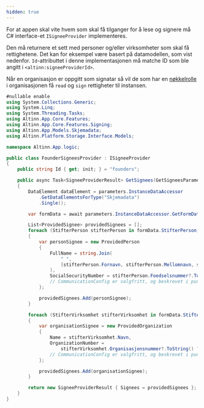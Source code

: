 ```yaml
---
hidden: true
---
```


For at appen skal vite hvem som skal få tilganger for å lese og signere må C# interface-et `ISigneeProvider` implementeres.

Den må returnere et sett med personer og/eller virksomheter som skal få rettighetene. Det kan for eksempel være basert på datamodellen, som vist nedenfor.
`Id`-attributtet i denne implementasjonen må matche ID som ble angitt i `<altinn:signeeProviderId>`.

Når en organisasjon er oppgitt som signatar så vil de som har en [nøkkelrolle](/nb/altinn-studio/reference/configuration/authorization/guidelines_authorization/roles_and_rights/roles_er/#nøkkelroller) i organisasjonen få `read` og `sign` rettigheter til instansen.

```csharp
#nullable enable
using System.Collections.Generic;
using System.Linq;
using System.Threading.Tasks;
using Altinn.App.Core.Features;
using Altinn.App.Core.Features.Signing;
using Altinn.App.Models.Skjemadata;
using Altinn.Platform.Storage.Interface.Models;

namespace Altinn.App.logic;

public class FounderSigneesProvider : ISigneeProvider
{
    public string Id { get; init; } = "founders";

    public async Task<SigneeProviderResult> GetSignees(GetSigneesParameters parameters)
    {
        DataElement dataElement = parameters.InstanceDataAccessor
            .GetDataElementsForType("Skjemadata")
            .Single();

        var formData = await parameters.InstanceDataAccessor.GetFormData<Skjemadata>(dataElement);

        List<ProvidedSignee> providedSignees = [];
        foreach (StifterPerson stifterPerson in formData.StifterPerson)
        {
            var personSignee = new ProvidedPerson
            {
                FullName = string.Join(
                    " ",
                    [stifterPerson.Fornavn, stifterPerson.Mellomnavn, stifterPerson.Etternavn]
                ),
                SocialSecurityNumber = stifterPerson.Foedselsnummer?.ToString() ?? string.Empty,
                // CommunicationConfig er valgfritt, og beskrevet i punkt 6.
            };

            providedSignees.Add(personSignee);
        }

        foreach (StifterVirksomhet stifterVirksomhet in formData.StifterVirksomhet)
        {
            var organisationSignee = new ProvidedOrganization
            {
                Name = stifterVirksomhet.Navn,
                OrganizationNumber =
                    stifterVirksomhet.Organisasjonsnummer?.ToString() ?? string.Empty,
                // CommunicationConfig er valgfritt, og beskrevet i punkt 6.
            };

            providedSignees.Add(organisationSignee);
        }

        return new SigneeProviderResult { Signees = providedSignees };
    }
}
```

